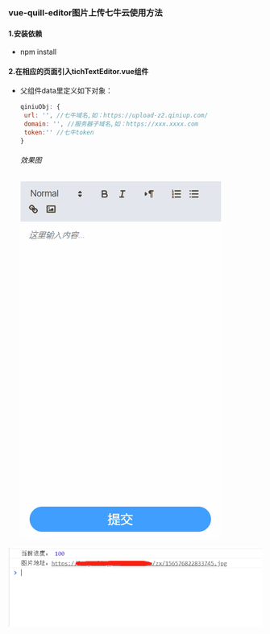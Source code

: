 ### vue-quill-editor图片上传七牛云使用方法

#### 1.安装依赖

- npm install

#### 2.在相应的页面引入tichTextEditor.vue组件

 - 父组件data里定义如下对象：

   ```javascript
   qiniuObj: {
   	url: '', //七牛域名,如：https://upload-z2.qiniup.com/
   	domain: '', //服务器子域名,如：https://xxx.xxxx.com
   	token:'' //七牛token
   }
   ```

   

   ###### 效果图
   
   ![效果图1](/src/assets/1.gif)
   
   

![效果图2](/src/assets/2.png)